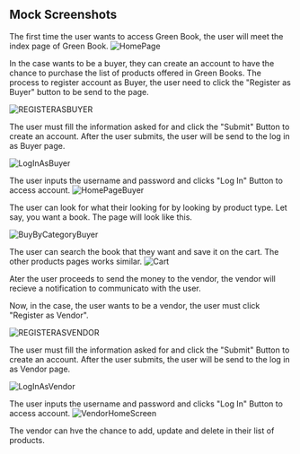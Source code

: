 ## Mock Screenshots

The first time the user wants to access Green Book, the user will meet the index page of Green Book.
![HomePage](https://github.com/KelvinMartinez2014/Hello_World/blob/master/HOMEPAGE.png)

In the case wants to be a buyer, they can create an account to have the chance to purchase the list of products offered in Green Books. The process to register account as Buyer, the user need to click the "Register as Buyer" button to be send to the page.

![REGISTERASBUYER](https://github.com/KelvinMartinez2014/Hello_World/blob/master/REGISTERASBUYER.png)

The user must fill the information asked for and click the "Submit" Button to create an account. After the user submits, the user will be send to the log in as Buyer page.

![LogInAsBuyer](https://github.com/KelvinMartinez2014/Hello_World/blob/master/LogInAsBuyer.png)

The user inputs the username and password and clicks "Log In" Button to access account.
![HomePageBuyer](https://github.com/KelvinMartinez2014/Hello_World/blob/master/HOMEPAGEBuyer.png)

The user can look for what their looking for by looking by product type. Let say, you want a book. The page will look like this.

![BuyByCategoryBuyer](https://github.com/KelvinMartinez2014/Hello_World/blob/master/BuyByCategoryBuyer.png)

The user can search the book that they want and save it on the cart. The other products pages works similar.
![Cart](https://github.com/KelvinMartinez2014/Hello_World/blob/master/CART.png)

Ater the user proceeds to send the money to the vendor, the vendor will recieve a notification to communicato with the user.

Now, in the case, the user wants to be a vendor, the user must click "Register as Vendor".

![REGISTERASVENDOR](https://github.com/KelvinMartinez2014/Hello_World/blob/master/REGISTERASVENDOR.png)

The user must fill the information asked for and click the "Submit" Button to create an account. After the user submits, the user will be send to the log in as Vendor page.

![LogInAsVendor](https://github.com/KelvinMartinez2014/Hello_World/blob/master/LogInAsVendor.png)

The user inputs the username and password and clicks "Log In" Button to access account.
![VendorHomeScreen](https://github.com/KelvinMartinez2014/Hello_World/blob/master/VendorHomeScreen.png)

The vendor can hve the chance to add, update and delete in their list of products.
